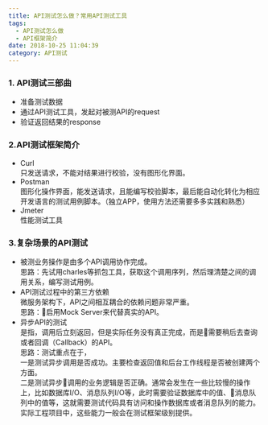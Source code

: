 ```yaml
---
title: API测试怎么做？常用API测试工具
tags:
  - API测试怎么做
  - API框架简介
date: 2018-10-25 11:04:39
category: API测试
---
```

### 1. API测试三部曲
+ 准备测试数据
+ 通过API测试工具，发起对被测API的request
+ 验证返回结果的response

### 2.API测试框架简介
+ Curl  
只发送请求，不能对结果进行校验，没有图形化界面。
+ Postman   
图形化操作界面，能发送请求，且能编写校验脚本，最后能自动化转化为相应开发语言的测试用例脚本。（独立APP，使用方法还需要多多实践和熟悉）
+ Jmeter  
性能测试工具

### 3.复杂场景的API测试
+ 被测业务操作是由多个API调用协作完成。  
思路：先试用charles等抓包工具，获取这个调用序列，然后理清楚之间的调用关系，编写测试用例。 
+ API测试过程中的第三方依赖  
微服务架构下，API之间相互耦合的依赖问题非常严重。  
思路：启用Mock Server来代替真实的API。
+ 异步API的测试  
是指，调用后立刻返回，但是实际任务没有真正完成，而是需要稍后去查询或者回调（Callback）的API。   
思路：测试重点在于，  
一是测试异步调用是否成功。主要检查返回值和后台工作线程是否被创建两个方面。  
二是测试异步调用的业务逻辑是否正确。通常会发生在一些比较慢的操作上，比如数据库I/O、消息队列I/O等，此时需要验证数据库中的值、消息队列中的值等，这就需要测试代码具有访问和操作数据库或者消息队列的能力。实际工程项目中，这些能力一般会在测试框架级别提供。